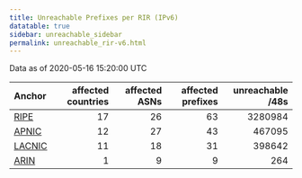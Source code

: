 ```yaml
---
title: Unreachable Prefixes per RIR (IPv6)
datatable: true
sidebar: unreachable_sidebar
permalink: unreachable_rir-v6.html
---
```


Data as of 2020-05-16 15:20:00 UTC


<div class="datatable-begin"></div>

| Anchor                                         |   affected countries |   affected ASNs |   affected prefixes |   unreachable /48s |
|:-----------------------------------------------|---------------------:|----------------:|--------------------:|-------------------:|
| [RIPE](unreachable_RIPE_NCC_RPKI_Root-v6.html) |                   17 |              26 |                  63 |            3280984 |
| [APNIC](unreachable_APNIC_RPKI_Root-v6.html)   |                   12 |              27 |                  43 |             467095 |
| [LACNIC](unreachable_LACNIC_RPKI_Root-v6.html) |                   11 |              18 |                  31 |             398642 |
| [ARIN](unreachable_ARIN-v6.html)               |                    1 |               9 |                   9 |                264 |

<div class="datatable-end"></div>